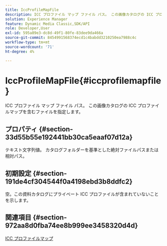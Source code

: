```yaml
---
title: IccProfileMapFile
description: ICC プロファイル マップ ファイル パス。 この画像カタログの ICC プロファイルマップを含むファイルを指定します。
solution: Experience Manager
feature: Dynamic Media Classic,SDK/API
role: Developer,User
exl-id: 595a89e3-dc8d-49f1-80fe-83dee9da466a
source-git-commit: 8454991568374ecd1c4babdd3210250ea7988c4c
workflow-type: tm+mt
source-wordcount: '71'
ht-degree: 4%

---
```


# IccProfileMapFile{#iccprofilemapfile}

ICC プロファイル マップ ファイル パス。 この画像カタログの ICC プロファイルマップを含むファイルを指定します。

## プロパティ {#section-33d55b55e192441bb30ca5eaaf07d12a}

テキスト文字列値。 カタログフォルダーを基準とした絶対ファイルパスまたは相対パス。

## 初期設定 {#section-191de4cf304544f0a4198ebd3b8ddfc2}

空。この資料カタログにプライベート ICC プロファイルが含まれていないことを示します。

## 関連項目 {#section-972aa8d0fba74ee8b999ee3458320d4d}

[ICC プロファイルマップ](../../../../../ir-api/material-cat/image-rendering-api-ref/c-ir-material-catalog/c-ir-icc-profile-map-reference/c-ir-icc-profile-map-reference.md#concept-8c2a7d205b8544ccaa159f5b66710012)
